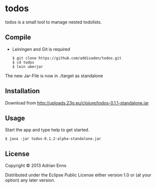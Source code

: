 # todos

todos is a small tool to manage nested todolists.

## Compile

- Leiningen and Git is required

    ```shell
    $ git clone https://github.com/addisaden/todos.git
    $ cd todos
    $ lein uberjar
    ```

The new Jar-File is now in ./target as standalone

## Installation

Download from http://uploads.23g.eu/clojure/todos-0.1.1-standalone.jar

## Usage

Start the app and type help to get started.

    $ java -jar todos-0.1.2-alpha-standalone.jar

## License

Copyright © 2013 Adrian Enns

Distributed under the Eclipse Public License either version 1.0 or (at
your option) any later version.
